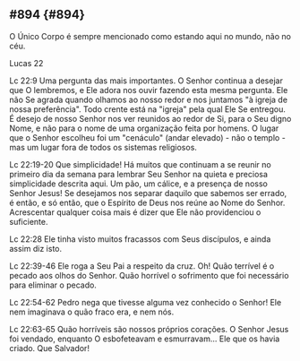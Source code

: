 ## #894 {#894}

O Único Corpo é sempre mencionado como estando aqui no mundo, não no céu.

Lucas 22

Lc 22:9 Uma pergunta das mais importantes. O Senhor continua a desejar que O lembremos, e Ele adora nos ouvir fazendo esta mesma pergunta. Ele não Se agrada quando olhamos ao nosso redor e nos juntamos &quot;à igreja de nossa preferência&quot;. Todo crente está na &quot;igreja&quot; pela qual Ele Se entregou. É desejo de nosso Senhor nos ver reunidos ao redor de Si, para o Seu digno Nome, e não para o nome de uma organização feita por homens. O lugar que o Senhor escolheu foi um &quot;cenáculo&quot; (andar elevado) - não o templo - mas um lugar fora de todos os sistemas religiosos.

Lc 22:19-20 Que simplicidade! Há muitos que continuam a se reunir no primeiro dia da semana para lembrar Seu Senhor na quieta e preciosa simplicidade descrita aqui. Um pão, um cálice, e a presença de nosso Senhor Jesus! Se desejamos nos separar daquilo que sabemos ser errado, é então, e só então, que o Espírito de Deus nos reúne ao Nome do Senhor. Acrescentar qualquer coisa mais é dizer que Ele não providenciou o suficiente.

Lc 22:28 Ele tinha visto muitos fracassos com Seus discípulos, e ainda assim diz isto.

Lc 22:39-46 Ele roga a Seu Pai a respeito da cruz. Oh! Quão terrível é o pecado aos olhos do Senhor. Quão horrível o sofrimento que foi necessário para eliminar o pecado.

Lc 22:54-62 Pedro nega que tivesse alguma vez conhecido o Senhor! Ele nem imaginava o quão fraco era, e nem nós.

Lc 22:63-65 Quão horríveis são nossos próprios corações. O Senhor Jesus foi vendado, enquanto O esbofeteavam e esmurravam... Ele que os havia criado. Que Salvador!